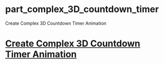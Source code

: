# part_complex_3D_countdown_timer
 Create Complex 3D Countdown Timer Animation

# [Create Complex 3D Countdown Timer Animation](https://www.youtube.com/watch?v=p_6IuhmBsfc&ab_channel=WebDevSimplified)